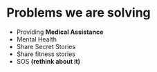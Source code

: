 # Problems we are solving
* Providing **Medical Assistance**
* Mental Health
* Share Secret Stories
* Share fitness stories
* SOS **(rethink about it)** 
